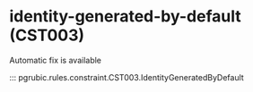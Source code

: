 # identity-generated-by-default (CST003)

Automatic fix is available

::: pgrubic.rules.constraint.CST003.IdentityGeneratedByDefault
